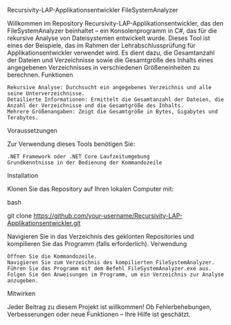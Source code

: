 Recursivity-LAP-Applikationsentwickler
FileSystemAnalyzer

Willkommen im Repository Recursivity-LAP-Applikationsentwickler, das den FileSystemAnalyzer beinhaltet – ein Konsolenprogramm in C#, das für die rekursive Analyse von Dateisystemen entwickelt wurde. Dieses Tool ist eines der Beispiele, das im Rahmen der Lehrabschlussprüfung für Applikationsentwickler verwendet wird. Es dient dazu, die Gesamtanzahl der Dateien und Verzeichnisse sowie die Gesamtgröße des Inhalts eines angegebenen Verzeichnisses in verschiedenen Größeneinheiten zu berechnen.
Funktionen

    Rekursive Analyse: Durchsucht ein angegebenes Verzeichnis und alle seine Unterverzeichnisse.
    Detailierte Informationen: Ermittelt die Gesamtanzahl der Dateien, die Anzahl der Verzeichnisse und die Gesamtgröße des Inhalts.
    Mehrere Größenangaben: Zeigt die Gesamtgröße in Bytes, Gigabytes und Terabytes.

Voraussetzungen

Zur Verwendung dieses Tools benötigen Sie:

    .NET Framework oder .NET Core Laufzeitumgebung
    Grundkenntnisse in der Bedienung der Kommandozeile

Installation

Klonen Sie das Repository auf Ihren lokalen Computer mit:

bash

git clone https://github.com/your-username/Recursivity-LAP-Applikationsentwickler.git

Navigieren Sie in das Verzeichnis des geklonten Repositories und kompilieren Sie das Programm (falls erforderlich).
Verwendung

    Öffnen Sie die Kommandozeile.
    Navigieren Sie zum Verzeichnis des kompilierten FileSystemAnalyzer.
    Führen Sie das Programm mit dem Befehl FileSystemAnalyzer.exe aus.
    Folgen Sie den Anweisungen im Programm, um ein Verzeichnis zur Analyse anzugeben.

Mitwirken

Jeder Beitrag zu diesem Projekt ist willkommen! Ob Fehlerbehebungen, Verbesserungen oder neue Funktionen – Ihre Hilfe ist geschätzt.
